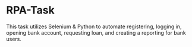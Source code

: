 # RPA-Task
This task utilizes Selenium &amp; Python to automate registering, logging in, opening bank account, requesting loan, and creating a reporting for bank users.
